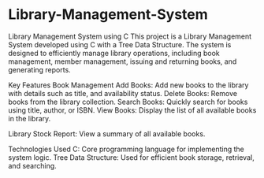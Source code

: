# Library-Management-System
Library Management System using C
This project is a Library Management System developed using C with a Tree Data Structure. The system is designed to efficiently manage library operations, including book management, member management, issuing and returning books, and generating reports.

Key Features
Book Management
Add Books: Add new books to the library with details such as title, and availability status.
Delete Books: Remove books from the library collection.
Search Books: Quickly search for books using title, author, or ISBN.
View Books: Display the list of all available books in the library.

Library Stock Report: View a summary of all available books.

Technologies Used
C: Core programming language for implementing the system logic.
Tree Data Structure: Used for efficient book storage, retrieval, and searching.
